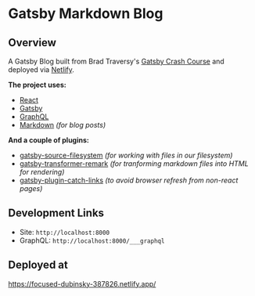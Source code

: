 # Gatsby Markdown Blog

## Overview
A Gatsby Blog built from Brad Traversy's [Gatsby Crash Course](https://www.youtube.com/watch?v=6YhqQ2ZW1sc) and deployed via [Netlify](https://www.netlify.com/).

**The project uses:** 
- [React](https://reactjs.org/)
- [Gatsby](https://www.gatsbyjs.org/)  
- [GraphQL](https://graphql.org/)
- [Markdown](https://www.markdownguide.org/getting-started/) *(for blog posts)*

**And a couple of plugins:**
- [gatsby-source-filesystem](https://www.npmjs.com/package/gatsby-source-filesystem) *(for working with files in our filesystem)*
- [gatsby-transformer-remark](https://www.npmjs.com/package/gatsby-transformer-remark) *(for tranforming markdown files into HTML for rendering)*
- [gatsby-plugin-catch-links](https://www.npmjs.com/package/gatsby-plugin-catch-links) *(to avoid browser refresh from non-react pages)*

## Development Links
- Site: `http://localhost:8000`
- GraphQL: `http://localhost:8000/___graphql`

## Deployed at
https://focused-dubinsky-387826.netlify.app/

